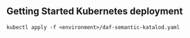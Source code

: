 ## Getting Started Kubernetes deployment
```
kubectl apply -f <environment>/daf-semantic-katalod.yaml
```
